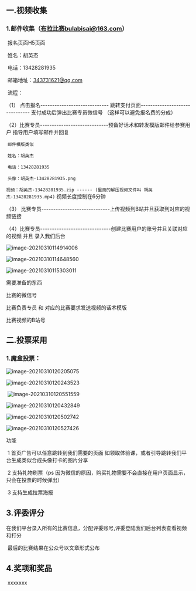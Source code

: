 ## 一.视频收集

### 1.邮件收集（布拉比赛bulabisai@163.com）

​    报名页面H5页面 

​    姓名：胡英杰

​    电话：13428281935

​    邮箱地址：343731621@qq.com

​    流程：

   （1） 点击报名----------------------------- 跳转支付页面------------------------------- 支付成功后弹出比赛专员微信号 （这样可以避免报名费的分成）

   （2）比赛专员-----------------------------预备好话术和转发模版邮件给参赛用户    指导用户填写邮件并回复

   

​    `邮件模版类似` 

​    `姓名：胡英杰`

​    `电话：13428281935`

​    `头像：胡英杰-13428281935.png`

​    `视频：胡英杰-13428281935.zip ------ (里面的解压视频文件叫 胡英杰-13428281935.mp4)` 视频长度控制在6分钟



   （3） 比赛专员-----------------------------上传视频到B站并且获取到对应的视频链接

   （4）比赛专员------------------------------创建比赛用户的账号并且关联对应的视频  并且 录入我们后台

 

![image-20210310114914006](https://bulaoss.oss-cn-qingdao.aliyuncs.com/prod/PicGo/image-20210310114914006.png)

   ![image-20210310114648560](https://bulaoss.oss-cn-qingdao.aliyuncs.com/prod/PicGo/image-20210310114648560.png)



![image-20210310115303011](https://bulaoss.oss-cn-qingdao.aliyuncs.com/prod/PicGo/image-20210310115303011.png)    



 需要准备的东西

  比赛的微信号

  比赛负责专员 和 对应的比赛要求发送视频的话术模版

  比赛视频的B站号



  

 





## 二.投票采用

### 1.魔盒投票：

![image-20210310120205075](https://bulaoss.oss-cn-qingdao.aliyuncs.com/prod/PicGo/image-20210310120205075.png)

![image-20210310120243523](https://bulaoss.oss-cn-qingdao.aliyuncs.com/prod/PicGo/image-20210310120243523.png)

​                                                                ![image-20210310120551559](https://bulaoss.oss-cn-qingdao.aliyuncs.com/prod/PicGo/image-20210310120551559.png)



![image-20210310120432849](https://bulaoss.oss-cn-qingdao.aliyuncs.com/prod/PicGo/image-20210310120432849.png)



![image-20210310120502742](https://bulaoss.oss-cn-qingdao.aliyuncs.com/prod/PicGo/image-20210310120502742.png)

![image-20210310120527426](https://bulaoss.oss-cn-qingdao.aliyuncs.com/prod/PicGo/image-20210310120527426.png)

功能

​        1 首页广告可以任意跳转到我们需要的页面 如领取体验课，或者引导跳转我们平台生成类似合成头像打卡的图片分享

​        2 支持礼物刷票（ps 因为微信的原因，购买礼物需要不会直接在用户页面显示，只会在投票的时候弹出）

​        3 支持生成拉票海报





## 3.评委评分

​      在我们平台录入所有的比赛信息，分配评委账号,评委登陆我们后台列表查看视频和打分

​      最后的比赛结果在公众号以文章形式公布





## 4.奖项和奖品

​     xxxxxxx
















